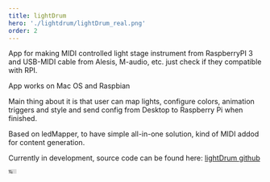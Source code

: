 ```yaml
---
title: lightDrum
hero: './lightdrum/lightDrum_real.png'
order: 2
---
```


App for making MIDI controlled light stage instrument from RaspberryPI 3 and USB-MIDI cable from Alesis, M-audio, etc. just check if they compatible with RPI.

App works on Mac OS and Raspbian

Main thing about it is that user can map lights, configure colors, animation triggers and style and send config from Desktop to Raspberry Pi when finished.

Based on ledMapper, to have simple all-in-one solution, kind of MIDI addod for content generation.

Currently in development, source code can be found here: [lightDrum github](https://github.com/techtim/lightDrum)

<iframe width="16" height="9" src="https://www.youtube.com/embed/TK-nKPbnjm8" frameborder="0" allow="autoplay; encrypted-media" allowfullscreen></iframe>
